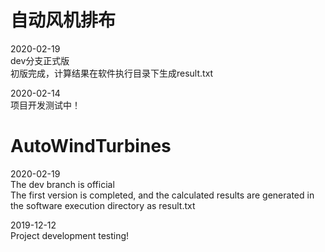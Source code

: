 # 自动风机排布

2020-02-19  
dev分支正式版  
初版完成，计算结果在软件执行目录下生成result.txt  

2020-02-14  
项目开发测试中！

# AutoWindTurbines

2020-02-19  
The dev branch is official  
The first version is completed, and the calculated results are generated in the software execution directory as result.txt

2019-12-12  
Project development testing!

